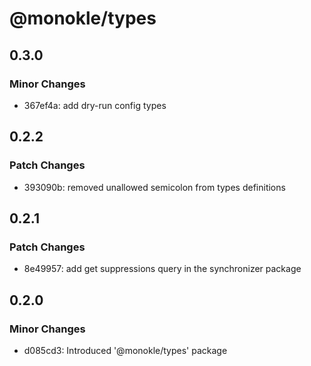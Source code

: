 # @monokle/types

## 0.3.0

### Minor Changes

- 367ef4a: add dry-run config types

## 0.2.2

### Patch Changes

- 393090b: removed unallowed semicolon from types definitions

## 0.2.1

### Patch Changes

- 8e49957: add get suppressions query in the synchronizer package

## 0.2.0

### Minor Changes

- d085cd3: Introduced '@monokle/types' package
